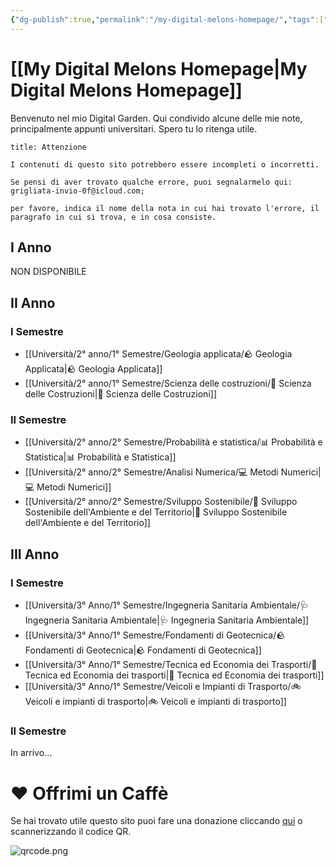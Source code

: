 ```yaml
---
{"dg-publish":true,"permalink":"/my-digital-melons-homepage/","tags":["gardenEntry"]}
---
```


# [[My Digital Melons Homepage\|My Digital Melons Homepage]]

Benvenuto nel mio Digital Garden. Qui condivido alcune delle mie note, principalmente appunti universitari. Spero tu lo ritenga utile.

```ad-attention
title: Attenzione

I contenuti di questo sito potrebbero essere incompleti o incorretti.

Se pensi di aver trovato qualche errore, puoi segnalarmelo qui: grigliata-invio-0f@icloud.com; 

per favore, indica il nome della nota in cui hai trovato l'errore, il paragrafo in cui si trova, e in cosa consiste.

```

## I Anno

NON DISPONIBILE

## II Anno

### I Semestre
- [[Università/2° anno/1° Semestre/Geologia applicata/🪨 Geologia Applicata\|🪨 Geologia Applicata]]
- [[Università/2° anno/1° Semestre/Scienza delle costruzioni/🧱 Scienza delle Costruzioni\|🧱 Scienza delle Costruzioni]]

### II Semestre
- [[Università/2° anno/2° Semestre/Probabilità e statistica/📊 Probabilità e Statistica\|📊 Probabilità e Statistica]]
- [[Università/2° anno/2° Semestre/Analisi Numerica/💻 Metodi Numerici\|💻 Metodi Numerici]]
- [[Università/2° anno/2° Semestre/Sviluppo Sostenibile/🌱 Sviluppo Sostenibile dell'Ambiente e del Territorio\|🌱 Sviluppo Sostenibile dell'Ambiente e del Territorio]]

## III Anno
### I Semestre
- [[Università/3° Anno/1° Semestre/Ingegneria Sanitaria Ambientale/🩺 Ingegneria Sanitaria Ambientale\|🩺 Ingegneria Sanitaria Ambientale]]
- [[Università/3° Anno/1° Semestre/Fondamenti di Geotecnica/🪨 Fondamenti di Geotecnica\|🪨 Fondamenti di Geotecnica]]
- [[Università/3° Anno/1° Semestre/Tecnica ed Economia dei Trasporti/🚋 Tecnica ed Economia dei trasporti\|🚋 Tecnica ed Economia dei trasporti]]
- [[Università/3° Anno/1° Semestre/Veicoli e Impianti di Trasporto/🚲 Veicoli e impianti di trasporto\|🚲 Veicoli e impianti di trasporto]]
### II Semestre

In arrivo...






# ❤️ Offrimi un Caffè

Se hai trovato utile questo sito puoi fare una donazione cliccando [qui](https://ko-fi.com/matteomeloni) o scannerizzando il codice QR.

![qrcode.png](/img/user/allegati/qrcode.png)
